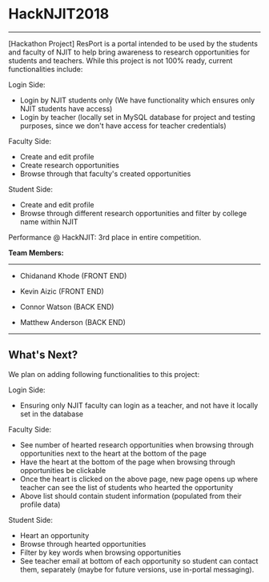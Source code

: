 # HackNJIT2018
------
[Hackathon Project] ResPort is a portal intended to be used by the students and faculty of NJIT to help bring awareness to research opportunities for students and teachers. While this project is not 100% ready, current functionalities include:

Login Side:
 - Login by NJIT students only (We have functionality which ensures only NJIT students have access)
 - Login by teacher (locally set in MySQL database for project and testing purposes, since we don't have access for teacher credentials)
 
Faculty Side: 
 - Create and edit profile
 - Create research opportunities
 - Browse through that faculty's created opportunities
 
Student Side: 
 - Create and edit profile
 - Browse through different research opportunities and filter by college name within NJIT


Performance @ HackNJIT: 3rd place in entire competition.

**Team Members:**

------

- Chidanand Khode   (FRONT END)
 
- Kevin Aizic       (FRONT END)
 
- Connor Watson     (BACK END)
 
- Matthew Anderson  (BACK END)

------

What's Next?
---

We plan on adding following functionalities to this project:

Login Side:
 - Ensuring only NJIT faculty can login as a teacher, and not have it locally set in the database

Faculty Side:
 - See number of hearted research opportunities when browsing through opportunities next to the heart at the bottom of the page
 - Have the heart at the bottom of the page when browsing through opportunities be clickable
 - Once the heart is clicked on the above page, new page opens up where teacher can see the list of students who hearted the opportunity
 - Above list should contain student information (populated from their profile data)

Student Side:
 - Heart an opportunity 
 - Browse through hearted opportunities
 - Filter by key words when browsing opportunities
 - See teacher email at bottom of each opportunity so student can contact them, separately (maybe for future versions, use in-portal messaging).
